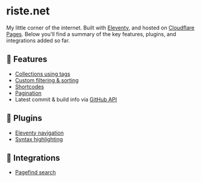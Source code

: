 # riste.net

My little corner of the internet. Built with [Eleventy](https://www.11ty.dev/), and hosted on [Cloudflare Pages](https://pages.cloudflare.com/). Below you'll find a summary of the key features, plugins, and integrations added so far.

## 🌟 Features

- [Collections using tags](https://www.11ty.dev/docs/collections/)
- [Custom filtering & sorting](https://www.11ty.dev/docs/collections/#advanced-custom-filtering-and-sorting)
- [Shortcodes](https://www.11ty.dev/docs/shortcodes/)
- [Pagination](https://www.11ty.dev/docs/pagination/)
- Latest commit & build info via [GitHub API](https://docs.github.com/en/rest)

## 🧩 Plugins

- [Eleventy navigation](https://www.11ty.dev/docs/plugins/navigation/)
- [Syntax highlighting](https://www.11ty.dev/docs/plugins/syntaxhighlight/)

## 🔗 Integrations

- [Pagefind search](https://pagefind.app/)
